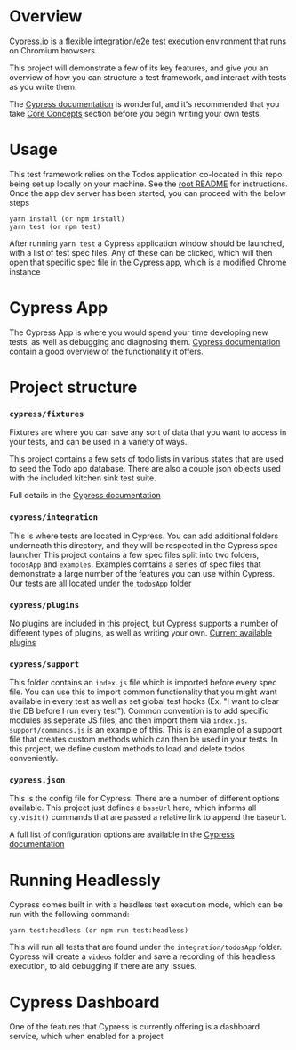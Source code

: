 # Overview

[Cypress.io](https://www.cypress.io/) is a flexible integration/e2e test execution environment that runs on Chromium browsers.

This project will demonstrate a few of its key features, and give you an overview of how you can structure a test framework, and interact with tests as you write them.

The [Cypress documentation](https://docs.cypress.io/guides/overview/why-cypress.html) is wonderful, and it's recommended that you take [Core Concepts](https://docs.cypress.io/guides/core-concepts/introduction-to-cypress.html) section before you begin writing your own tests.

# Usage

This test framework relies on the Todos application co-located in this repo being set up locally on your machine. See the [root README]('/../../../README.md) for instructions. Once the app dev server has been started, you can proceed with the below steps

```
yarn install (or npm install)
yarn test (or npm test)
```

After running `yarn test` a Cypress application window should be launched, with a list of test spec files. Any of these can be clicked, which will then open that specific spec file in the Cypress app, which is a modified Chrome instance

# Cypress App

The Cypress App is where you would spend your time developing new tests, as well as debugging and diagnosing them. [Cypress documentation](https://docs.cypress.io/guides/core-concepts/test-runner.html#Instrument-Panel) contain a good overview of the functionality it offers.

# Project structure

### `cypress/fixtures`

Fixtures are where you can save any sort of data that you want to access in your tests, and can be used in a variety of ways.

This project contains a few sets of todo lists in various states that are used to seed the Todo app database. There are also a couple json objects used with the included kitchen sink test suite.

Full details in the [Cypress documentation](https://docs.cypress.io/api/commands/fixture.html#JSON)

### `cypress/integration`

This is where tests are located in Cypress. You can add additional folders underneath this directory, and they will be respected in the Cypress spec launcher This project contains a few spec files split into two folders, `todosApp` and `examples`. Examples comtains a series of spec files that demonstrate a large number of the features you can use within Cypress. Our tests are all located under the `todosApp` folder

### `cypress/plugins`

No plugins are included in this project, but Cypress supports a number of different types of plugins, as well as writing your own. [Current available plugins](https://docs.cypress.io/plugins/)

### `cypress/support`

This folder contains an `index.js` file which is imported before every spec file. You can use this to import common functionality that you might want available in every test as well as set global test hooks (Ex. "I want to clear the DB before I run every test"). Common convention is to add specific modules as seperate JS files, and then import them via `index.js`.  
`support/commands.js` is an example of this. This is an example of a support file that creates custom methods which can then be used in your tests. In this project, we define custom methods to load and delete todos conveniently.

### `cypress.json`

This is the config file for Cypress. There are a number of different options available. This project just defines a `baseUrl` here, which informs all `cy.visit()` commands that are passed a relative link to append the `baseUrl`.

A full list of configuration options are available in the [Cypress documentation](https://docs.cypress.io/guides/references/configuration.html)

# Running Headlessly

Cypress comes built in with a headless test execution mode, which can be run with the following command:

`yarn test:headless (or npm run test:headless)`

This will run all tests that are found under the `integration/todosApp` folder. Cypress will create a `videos` folder and save a recording of this headless execution, to aid debugging if there are any issues.

# Cypress Dashboard

One of the features that Cypress is currently offering is a dashboard service, which when enabled for a project
